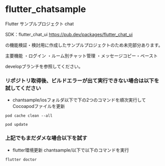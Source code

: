 # flutter_chatsample
Flutter サンプルプロジェクト chat

SDK：flutter_chat_ui
https://pub.dev/packages/flutter_chat_ui

の機能検証・検討用に作成したサンプルプロジェクトのため未完部分あります。

主要機能
・ログイン
・ルーム別チャット管理
・メッセージコピー・ペースト

developブランチを参照してください。

### リポジトリ取得後、ビルドエラーが出て実行できない場合は以下を試してください

- chantsample/iosフォルダ以下で下の2つのコマンドを順次実行してCocoapodファイルを更新
~~~
pod cache clean --all
~~~
~~~
pod update  
~~~

### 上記でもまだダメな場合以下を試す
- flutter環境更新  chantsample/以下で以下のコマンドを実行

~~~
flutter doctor
~~~
